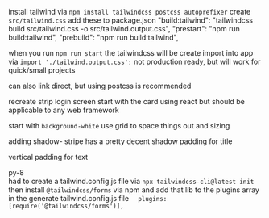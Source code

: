 install tailwind via 
`npm install tailwindcss postcss autoprefixer`
create `src/tailwind.css`
add these to package.json
"build:tailwind": "tailwindcss build src/tailwind.css -o src/tailwind.output.css",
    "prestart": "npm run build:tailwind",
    "prebuild": "npm run build:tailwind",

when you run `npm run start` the tailwindcss will be create
import into app via 
`import './tailwind.output.css';`
not production ready, but will work for quick/small projects

can also link direct, but using postcss is recommended

recreate strip login screen
start with the card
using react but should be applicable to any web framework

start with `background-white`
use grid to space things out and sizing

adding shadow- stripe has a pretty decent shadow
padding for title

vertical padding for text <div class="py-8 ...">py-8</div>
had to create a tailwind.config.js file via `npx tailwindcss-cli@latest init`
then install `@tailwindcss/forms` via npm
and add that lib to the plugins array in the generate tailwind.config.js file
`  plugins: [require('@tailwindcss/forms')],`


